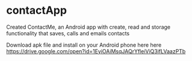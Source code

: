# contactApp

Created ContactMe, an Android app with create, read and storage functionality that saves, calls and emails contacts

Download apk file and install on your Android phone here here https://drive.google.com/open?id=1EyiOAiMsqJAQrYfleiViQ3ifLVaazPTb
